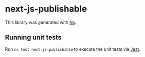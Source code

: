 # next-js-publishable

This library was generated with [Nx](https://nx.dev).

## Running unit tests

Run `nx test next-js-publishable` to execute the unit tests via [Jest](https://jestjs.io).
